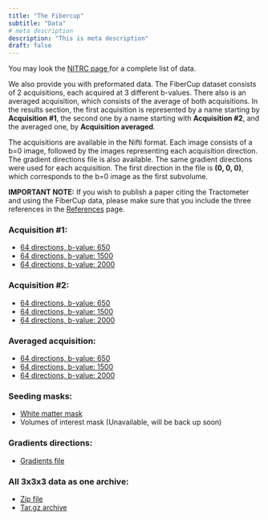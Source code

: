 ```yaml
---
title: "The Fibercup"
subtitle: "Data"
# meta description
description: "This is meta description"
draft: false
---
```


You may look the <a href="https://www.nitrc.org/frs/shownotes.php?release_id=2341">NITRC page </a> for a complete list of data.

We also provide you with preformated data. The FiberCup dataset consists of 2 acquisitions, each acquired at 3 different b-values. There also is an averaged acquisition, which consists of the average of both acquisitions. In the results section, the first acquisition is represented by a name starting by <b>Acquisition #1</b>, the second one by a name starting with <b>Acquisition #2</b>, and the averaged one, by <b>Acquisition averaged</b>.

The acquisitions are available in the Nifti format. Each image consists of a b=0 image, followed by the images representing each acquisition direction. The gradient directions file is also available. The same gradient directions were used for each acquisition. The first direction in the file is <b>(0, 0, 0)</b>, which corresponds to the b=0 image as the first subvolume.

<b>IMPORTANT NOTE:</b> If you wish to publish a paper citing the Tractometer and using the FiberCup data, please make sure that you include the three references in the <a href="/fibercup/references">References</a> page.


### Acquisition #1:
<ul>
    <li><a href="{{ DOWNLOAD_URL }}downloads/fibercup/dwi/acq-1_b-650.nii.gz">64 directions, b-value: 650</a></li>
    <li><a href="{{ DOWNLOAD_URL }}downloads/fibercup/dwi/acq-1_b-1500.nii.gz">64 directions, b-value: 1500</a></li>
    <li><a href="{{ DOWNLOAD_URL }}downloads/fibercup/dwi/acq-1_b-2000.nii.gz">64 directions, b-value: 2000</a></li>
</ul>

### Acquisition #2:
<ul>
    <li><a href="{{ DOWNLOAD_URL }}downloads/fibercup/dwi/acq-2_b-650.nii.gz">64 directions, b-value: 650</a></li>
    <li><a href="{{ DOWNLOAD_URL }}downloads/fibercup/dwi/acq-2_b-1500.nii.gz">64 directions, b-value: 1500</a></li>
    <li><a href="{{ DOWNLOAD_URL }}downloads/fibercup/dwi/acq-2_b-2000.nii.gz">64 directions, b-value: 2000</a></li>
</ul>

### Averaged acquisition:
<ul>
    <li><a href="{{ DOWNLOAD_URL }}downloads/fibercup/dwi/acq-averaged_b-650.nii.gz">64 directions, b-value: 650</a></li>
    <li><a href="{{ DOWNLOAD_URL }}downloads/fibercup/dwi/acq-averaged_b-1500.nii.gz">64 directions, b-value: 1500</a></li>
    <li><a href="{{ DOWNLOAD_URL }}downloads/fibercup/dwi/acq-averaged_b-2000.nii.gz">64 directions, b-value: 2000</a></li>
</ul>

### Seeding masks:
<ul>
    <li><a href="{{ DOWNLOAD_URL }}downloads/fibercup/masks/3x3x3/wm.nii.gz">White matter mask</a></li>
    <li>Volumes of interest mask (Unavailable, will be back up soon)</li>
</ul>

### Gradients directions:
<ul>
    <li><a href="{{ DOWNLOAD_URL }}downloads/fibercup/dwi/grad64.txt">Gradients file</a></li>
</ul>

### All 3x3x3 data as one archive:
<ul>
    <li><a href="{{ DOWNLOAD_URL }}downloads/fibercup/all_data_3x3x3_no_rois_mask.zip">Zip file</a></li>
    <li><a href="{{ DOWNLOAD_URL }}downloads/fibercup/all_data_3x3x3_no_rois_mask.tar.gz">Tar.gz archive</a></li>
</ul>
